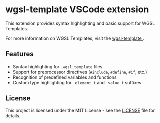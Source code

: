 # wgsl-template VSCode extension

This extension provides syntax highlighting and basic support for WGSL Templates.

For more information on WGSL Templates, visit the [wgsl-template
](https://github.com/fs-eire/wgsl-template).

## Features

- Syntax highlighting for `.wgsl.template` files
- Support for preprocessor directives (`#include`, `#define`, `#if`, etc.)
- Recognition of predefined variables and functions
- Custom type highlighting for `_element_t` and `_value_t` suffixes

## License

This project is licensed under the MIT License - see the [LICENSE](LICENSE) file for details.